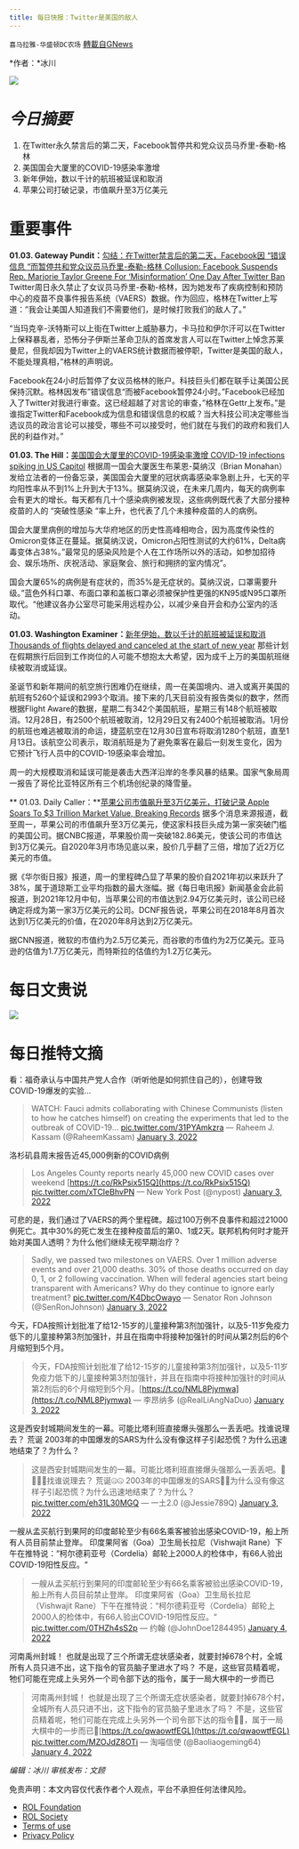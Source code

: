 ```yaml
---
title: 每日快报：Twitter是美国的敌人
---
```

`喜马拉雅-华盛顿DC农场` [轉載自GNews](https://gnews.org/zh-hans/1819932/)

*作者：*冰川

![](http://himalayawashingtondc.org/wp-content/uploads/2021/08/每日快报.png)

# ***今日摘要***

1. 在Twitter永久禁言后的第二天，Facebook暂停共和党众议员马乔里-泰勒-格林
2. 美国国会大厦里的COVID-19感染率激增
3. 新年伊始，数以千计的航班被延误和取消
4. 苹果公司打破记录，市值飙升至3万亿美元


# 重要事件

**01.03. Gateway Pundit：**[勾结：在Twitter禁言后的第二天，Facebook因 “错误信息 “而暂停共和党众议员马乔里-泰勒-格林 Collusion: Facebook Suspends Rep. Marjorie Taylor Greene For ‘Misinformation’ One Day After Twitter Ban](https://www.thegatewaypundit.com/2022/01/collusion-facebook-suspends-rep-marjorie-taylor-greene-misinformation-one-day-twitter-ban/)
Twitter周日永久禁止了女议员马乔里-泰勒-格林，因为她发布了疾病控制和预防中心的疫苗不良事件报告系统（VAERS）数据。作为回应，格林在Twitter上写道：”我会让美国人知道我们不需要他们，是时候打败我们的敌人了。”

“当玛克辛-沃特斯可以上街在Twitter上威胁暴力，卡马拉和伊尔汗可以在Twitter上保释暴乱者，恐怖分子伊斯兰革命卫队的首席发言人可以在Twitter上悼念苏莱曼尼，但我却因为Twitter上的VAERS统计数据而被停职，Twitter是美国的敌人，不能处理真相，”格林的声明说。

Facebook在24小时后暂停了女议员格林的账户。科技巨头们都在联手让美国公民保持沉默。格林因发布”错误信息“而被Facebook暂停24小时。”Facebook已经加入了Twitter对我进行审查。这已经超越了对言论的审查，”格林在Gettr上发布。”是谁指定Twitter和Facebook成为信息和错误信息的权威？当大科技公司决定哪些当选议员的政治言论可以接受，哪些不可以接受时，他们就在与我们的政府和我们人民的利益作对。”

**01.03. The Hill：**[美国国会大厦里的COVID-19感染率激增 COVID-19 infections spiking in US Capitol](https://thehill.com/homenews/senate/588010-covid-infections-spiking-in-us-capitol)
根据周一国会大厦医生布莱恩-莫纳汉（Brian Monahan）发给立法者的一份备忘录，美国国会大厦里的冠状病毒感染率急剧上升，七天的平均阳性率从不到1%上升到大于13%。据莫纳汉说，在未来几周内，每天的病例率会有更大的增长。每天都有几十个感染病例被发现，这些病例既代表了大部分接种疫苗的人的 “突破性感染 “率上升，也代表了几个未接种疫苗的人的病例。

国会大厦里病例的增加与大华府地区的历史性高峰相吻合，因为高度传染性的Omicron变体正在蔓延。据莫纳汉说，Omicron占阳性测试的大约61%，Delta病毒变体占38%。”最常见的感染风险是个人在工作场所以外的活动，如参加招待会、娱乐场所、庆祝活动、家庭聚会、旅行和拥挤的室内情况”。

国会大厦65%的病例是有症状的，而35%是无症状的。莫纳汉说，口罩需要升级。”蓝色外科口罩、布面口罩和盖板口罩必须被保护性更强的KN95或N95口罩所取代。“他建议各办公室尽可能采用远程办公，以减少亲自开会和办公室内的活动。

**01.03. Washington Examiner：**[新年伊始，数以千计的航班被延误和取消 Thousands of flights delayed and canceled at the start of new year](https://www.washingtonexaminer.com/news/thousands-flights-canceled-start-new-year)
那些计划在假期旅行后回到工作岗位的人可能不想抱太大希望，因为成千上万的美国航班继续被取消或延误。

圣诞节和新年期间的航空旅行困难仍在继续，周一在美国境内、进入或离开美国的航班有5260个延误和2993个取消。接下来的几天目前没有报告类似的数字，然而根据Flight Aware的数据，星期二有342个美国航班，星期三有148个航班被取消。12月28日，有2500个航班被取消，12月29日又有2400个航班被取消。1月份的航班也难逃被取消的命运，捷蓝航空在12月30日宣布将取消1280个航班，直至1月13日。该航空公司表示，取消航班是为了避免乘客在最后一刻发生变化，因为它预计飞行人员中的COVID-19感染率会增加。

周一的大规模取消和延误可能是袭击大西洋沿岸的冬季风暴的结果。国家气象局周一报告了哥伦比亚特区所有三个机场创纪录的降雪量。

** 01.03. Daily Caller：**[苹果公司市值飙升至3万亿美元，打破记录 Apple Soars To $3 Trillion Market Value, Breaking Records](https://dailycaller.com/2022/01/03/apple-market-value-3-trillion/)
据多个消息来源报道，截至周一，苹果公司的市值飙升至3万亿美元，使这家科技巨头成为第一家突破门槛的美国公司。据CNBC报道，苹果股价周一突破182.86美元，使该公司的市值达到3万亿美元。自2020年3月市场见底以来，股价几乎翻了三倍，增加了近2万亿美元的市值。

据《华尔街日报》报道，周一的里程碑凸显了苹果的股价自2021年初以来跃升了38%，属于道琼斯工业平均指数的最大涨幅。据《每日电讯报》新闻基金会此前报道，到2021年12月中旬，当苹果公司的市值达到2.94万亿美元时，该公司已经确定将成为第一家3万亿美元的公司。DCNF报告说，苹果公司在2018年8月首次达到1万亿美元的价值，在2020年8月达到2万亿美元。

据CNN报道，微软的市值约为2.5万亿美元，而谷歌的市值约为2万亿美元。亚马逊的估值为1.7万亿美元，而特斯拉的估值约为1.2万亿美元。

# 每日文贵说
![](http://himalayawashingtondc.org/wp-content/uploads/2022/01/1-1024x576.jpg)
# 每日推特文摘





















看：福奇承认与中国共产党人合作（听听他是如何抓住自己的），创建导致COVID-19爆发的实验…





> WATCH: Fauci admits collaborating with Chinese Communists (listen to how he catches himself) on creating the experiments that led to the outbreak of COVID-19… [pic.twitter.com/31PYAmkzra](https://t.co/31PYAmkzra)
> — Raheem J. Kassam (@RaheemKassam) [January 3, 2022](https://twitter.com/RaheemKassam/status/1478067242579509249?ref_src=twsrc%5Etfw)







洛杉矶县周末报告近45,000例新的COVID病例





> Los Angeles County reports nearly 45,000 new COVID cases over weekend [https://t.co/RkPsix515Q](https://t.co/RkPsix515Q) [pic.twitter.com/xTCIeBhvPN](https://t.co/xTCIeBhvPN)
> — New York Post (@nypost) [January 3, 2022](https://twitter.com/nypost/status/1478098535623139334?ref_src=twsrc%5Etfw)







可悲的是，我们通过了VAERS的两个里程碑。超过100万例不良事件和超过21000例死亡。其中30%的死亡发生在接种疫苗后的第0、1或2天。联邦机构何时才能开始对美国人透明？为什么他们继续无视早期治疗？





> Sadly, we passed two milestones on VAERS. Over 1 million adverse events and over 21,000 deaths. 30% of those deaths occurred on day 0, 1, or 2 following vaccination. When will federal agencies start being transparent with Americans? Why do they continue to ignore early treatment? [pic.twitter.com/K4DbcOwayo](https://t.co/K4DbcOwayo)
> — Senator Ron Johnson (@SenRonJohnson) [January 3, 2022](https://twitter.com/SenRonJohnson/status/1478045946034495494?ref_src=twsrc%5Etfw)







今天，FDA按照计划批准了给12-15岁的儿童接种第3剂加强针，以及5-11岁免疫力低下的儿童接种第3剂加强针，并且在指南中将接种加强针的时间从第2剂后的6个月缩短到5个月。





> 今天，FDA按照计划批准了给12-15岁的儿童接种第3剂加强针，以及5-11岁免疫力低下的儿童接种第3剂加强针，并且在指南中将接种加强针的时间从第2剂后的6个月缩短到5个月。[https://t.co/NML8Pjymwa](https://t.co/NML8Pjymwa)
> — 李昂纳多 (@RealLiAngNaDuo) [January 3, 2022](https://twitter.com/RealLiAngNaDuo/status/1478020701344960515?ref_src=twsrc%5Etfw)







这是西安封城期间发生的一幕。可能比塔利班直接爆头强那么一丢丢吧。找谁说理去？ 荒诞
2003年的中国爆发的SARS为什么没有像这样子引起恐慌？为什么迅速地结束了？为什么？





> 这是西安封城期间发生的一幕。可能比塔利班直接爆头强那么一丢丢吧。🤬🤬🤐🤐找谁说理去？
> 荒诞🤐🤐
> 2003年的中国爆发的SARS🦠🦠为什么没有像这样子引起恐慌？为什么迅速地结束了？为什么？ [pic.twitter.com/eh31L30MGQ](https://t.co/eh31L30MGQ)
> — 一土2.0 (@Jessie789Q) [January 3, 2022](https://twitter.com/Jessie789Q/status/1478081097426690049?ref_src=twsrc%5Etfw)







一艘从孟买航行到果阿的印度邮轮至少有66名乘客被验出感染COVID-19，船上所有人员目前禁止登岸。 印度果阿省（Goa）卫生局长拉尼（Vishwajit Rane）下午在推特说：“柯尔德莉亚号（Cordelia）邮轮上2000人的检体中，有66人验出COVID-19阳性反应。“





> 一艘从孟买航行到果阿的印度邮轮至少有66名乘客被验出感染COVID-19，船上所有人员目前禁止登岸。
> 印度果阿省（Goa）卫生局长拉尼（Vishwajit Rane）下午在推特说：“柯尔德莉亚号（Cordelia）邮轮上2000人的检体中，有66人验出COVID-19阳性反应。“ [pic.twitter.com/0THZh4sS2p](https://t.co/0THZh4sS2p)
> — 约翰 (@JohnDoe1284495) [January 4, 2022](https://twitter.com/JohnDoe1284495/status/1478168266258321409?ref_src=twsrc%5Etfw)







河南禹州封城！ 也就是出现了三个所谓无症状感染者，就要封掉678个村，全城所有人员只进不出，这下指令的官员脑子里进水了吗？ 不是，这些官员精着呢，牠们可能在完成上头另外一个司令部下达的指令，属于一局大棋中的一步而已





> 河南禹州封城！
> 也就是出现了三个所谓无症状感染者，就要封掉678个村，全城所有人员只进不出，这下指令的官员脑子里进水了吗？
> 不是，这些官员精着呢，牠们可能在完成上头另外一个司令部下达的指令🤪🤪，属于一局大棋中的一步而已🤫[https://t.co/qwaowtfEGL](https://t.co/qwaowtfEGL) [pic.twitter.com/MZOJdZ8OTi](https://t.co/MZOJdZ8OTi)
> — 淘喵信使 (@Baoliaogeming64) [January 4, 2022](https://twitter.com/Baoliaogeming64/status/1478159181005742083?ref_src=twsrc%5Etfw)









*编辑：冰川
审核发布：文顾*

 

免责声明：本文内容仅代表作者个人观点，平台不承担任何法律风险。

- [ROL Foundation](https://rolfoundation.org/)
- [ROL Society](https://rolsociety.org/)
- [Terms of use](https://gnews.org/terms-of-use-3/)
- [Privacy Policy](https://gnews.org/privacy-policy/)
